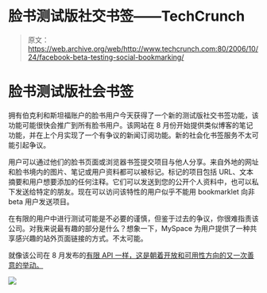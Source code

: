 # 脸书测试版社交书签——TechCrunch

> 原文：<https://web.archive.org/web/http://www.techcrunch.com:80/2006/10/24/facebook-beta-testing-social-bookmarking/>

# 脸书测试版社会书签

拥有伯克利和斯坦福账户的脸书用户今天获得了一个新的测试版社交书签功能，该功能可能很快会推广到所有脸书用户。该网站在 8 月份开始提供类似博客的笔记功能，并在上个月实现了一个有争议的新闻订阅功能。新的社会化书签服务不太可能引起争议。

用户可以通过他们的脸书页面或浏览器书签提交项目与他人分享。来自外地的网址和脸书境内的图片、笔记或用户资料都可以被标记。标记的项目包括 URL、文本摘要和用户想要添加的任何注释。它们可以发送到您的公开个人资料中，也可以私下发送给特定的朋友。现在可以访问该特性的用户似乎不能用 bookmarklet 向非 beta 用户发送项目。

在有限的用户中进行测试可能是不必要的谨慎，但鉴于过去的争议，你很难指责该公司。对我来说最有趣的部分是什么？想象一下，MySpace 为用户提供了一种共享感兴趣的站外页面链接的方式。不太可能。

就像该公司在 8 月发布的[有限 API 一样，这是朝着开放和可用性方向的又一次善意的举动。](https://web.archive.org/web/20220521050856/http://www.beta.techcrunch.com/2006/08/15/facebook-requests-developer-friends-with-new-api/)

![](img/a1c10ca901cb8c9e14a33b18407ed7cb.png)